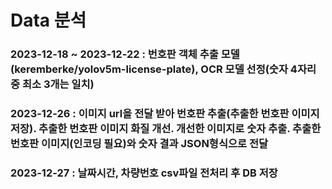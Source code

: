 # Data 분석
### 2023-12-18 ~ 2023-12-22 : 번호판 객체 추출 모델(keremberke/yolov5m-license-plate), OCR 모델 선정(숫자 4자리 중 최소 3개는 일치)
### 2023-12-26 : 이미지 url을 전달 받아 번호판 추출(추출한 번호판 이미지 저장). 추출한 번호판 이미지 화질 개선. 개선한 이미지로 숫자 추출. 추출한 번호판 이미지(인코딩 필요)와 숫자 결과 JSON형식으로 전달
### 2023-12-27 : 날짜시간, 차량번호 csv파일 전처리 후 DB 저장